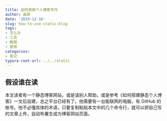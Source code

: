 ```yaml
---
title: 如何使用个人博客写作
author: 曲政
date: '2019-12-16'
slug: how-to-use-static-blog
tags:
- 怎么办
- 工具
- 教程
- 使用
categories:
- 笔记
typora-root-url: ../../static
---
```


## 假设谁在读

本文读者有一个静态博客网站，或是请别人帮助，或是参考《如何搭建静态个人博客》一文后自建，总之平台已经有了。他需要有一台能联网的电脑，有 GitHub 的帐号。他不必懂具体的术语，只要复制粘贴本文中的几个命令行，就可以把自己写的文章上传，自动布署生成为博客网站页面。